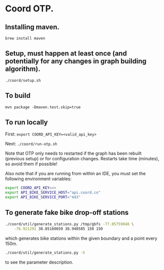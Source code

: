 # Coord OTP.

## Installing maven.

`brew install maven`

## Setup, must happen at least once (and potentially for any changes in graph building algorithm).

`./coord/setup.sh`

## To build

`mvn package -Dmaven.test.skip=true`

## To run locally

First: `export COORD_API_KEY=<valid_api_key>`

Next: `./coord/run-otp.sh`

Note that OTP only needs to restarted if the graph has been rebuilt (previous setup) or for
configuration changes. Restarts take time (minutes), so avoid them if possible!


Also note that if you are running from within an IDE, you must set the following environment variables:

```bash
export COORD_API_KEY=<>
export API_BIKE_SERVICE_HOST="api.coord.co"
export API_BIKE_SERVICE_PORT="443"
```

## To generate fake bike drop-off stations

```bash
./coord/util/generate_stations.py /tmp/gbfs -77.05759048 \
    -76.921291 38.85160659 38.940585 150 150
```
which generates bike stations within the given boundary and a point every 150m.
```bash
./coord/util/generate_stations.py -h
```
to see the parameter description.


